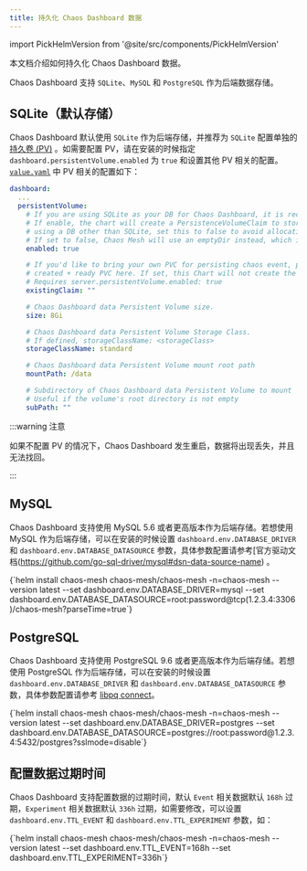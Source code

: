 ```yaml
---
title: 持久化 Chaos Dashboard 数据
---
```


import PickHelmVersion from '@site/src/components/PickHelmVersion'

本文档介绍如何持久化 Chaos Dashboard 数据。

Chaos Dashboard 支持 `SQLite`、`MySQL` 和 `PostgreSQL` 作为后端数据存储。

## SQLite（默认存储）

Chaos Dashboard 默认使用 `SQLite` 作为后端存储，并推荐为 `SQLite` 配置单独的[持久卷 (PV)](https://kubernetes.io/zh/docs/concepts/storage/persistent-volumes/) 。如需要配置 PV，请在安装的时候指定 `dashboard.persistentVolume.enabled` 为 `true` 和设置其他 PV 相关的配置。[`value.yaml`](https://github.com/chaos-mesh/chaos-mesh/blob/master/helm/chaos-mesh/values.yaml#L255-L282) 中 PV 相关的配置如下：

```yaml
dashboard:
  ...
  persistentVolume:
    # If you are using SQLite as your DB for Chaos Dashboard, it is recommended to enable persistence.
    # If enable, the chart will create a PersistenceVolumeClaim to store its state in. If you are
    # using a DB other than SQLite, set this to false to avoid allocating unused storage.
    # If set to false, Chaos Mesh will use an emptyDir instead, which is ephemeral.
    enabled: true

    # If you'd like to bring your own PVC for persisting chaos event, pass the name of the
    # created + ready PVC here. If set, this Chart will not create the default PVC.
    # Requires server.persistentVolume.enabled: true
    existingClaim: ""

    # Chaos Dashboard data Persistent Volume size.
    size: 8Gi

    # Chaos Dashboard data Persistent Volume Storage Class.
    # If defined, storageClassName: <storageClass>
    storageClassName: standard

    # Chaos Dashboard data Persistent Volume mount root path
    mountPath: /data

    # Subdirectory of Chaos Dashboard data Persistent Volume to mount
    # Useful if the volume's root directory is not empty
    subPath: ""
```

:::warning 注意

如果不配置 PV 的情况下，Chaos Dashboard 发生重启，数据将出现丢失，并且无法找回。

:::

## MySQL

Chaos Dashboard 支持使用 MySQL 5.6 或者更高版本作为后端存储。若想使用 MySQL 作为后端存储，可以在安装的时候设置 `dashboard.env.DATABASE_DRIVER` 和 `dashboard.env.DATABASE_DATASOURCE` 参数，具体参数配置请参考[官方驱动文档(https://github.com/go-sql-driver/mysql#dsn-data-source-name) 。

<PickHelmVersion>
{`helm install chaos-mesh chaos-mesh/chaos-mesh -n=chaos-mesh --version latest --set dashboard.env.DATABASE_DRIVER=mysql --set dashboard.env.DATABASE_DATASOURCE=root:password@tcp(1.2.3.4:3306)/chaos-mesh?parseTime=true`}
</PickHelmVersion>

## PostgreSQL

Chaos Dashboard 支持使用 PostgreSQL 9.6 或者更高版本作为后端存储。若想使用 PostgreSQL 作为后端存储，可以在安装的时候设置 `dashboard.env.DATABASE_DRIVER` 和 `dashboard.env.DATABASE_DATASOURCE` 参数，具体参数配置请参考 [libpq connect](https://github.com/go-sql-driver/mysql#dsn-data-source-name)。

<PickHelmVersion>
{`helm install chaos-mesh chaos-mesh/chaos-mesh -n=chaos-mesh --version latest --set dashboard.env.DATABASE_DRIVER=postgres --set dashboard.env.DATABASE_DATASOURCE=postgres://root:password@1.2.3.4:5432/postgres?sslmode=disable`}
</PickHelmVersion>

## 配置数据过期时间

Chaos Dashboard 支持配置数据的过期时间，默认 `Event` 相关数据默认 `168h` 过期，`Experiment` 相关数据默认 `336h` 过期，如需要修改，可以设置 `dashboard.env.TTL_EVENT` 和 `dashboard.env.TTL_EXPERIMENT` 参数，如：

<PickHelmVersion>
{`helm install chaos-mesh chaos-mesh/chaos-mesh -n=chaos-mesh --version latest --set dashboard.env.TTL_EVENT=168h --set dashboard.env.TTL_EXPERIMENT=336h`}
</PickHelmVersion>
